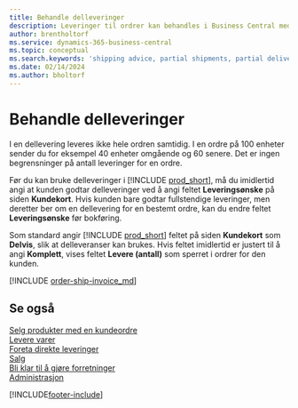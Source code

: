 ```yaml
---
title: Behandle delleveringer
description: Leveringer til ordrer kan behandles i Business Central med delleveringer ved hjelp av feltene Leveringsønske og Levere (antall).
author: brentholtorf
ms.service: dynamics-365-business-central
ms.topic: conceptual
ms.search.keywords: 'shipping advice, partial shipments, partial deliveries, trade, customer sales order'
ms.date: 02/14/2024
ms.author: bholtorf
---
```

# <a name="process-partial-shipments"></a>Behandle delleveringer

I en dellevering leveres ikke hele ordren samtidig. I en ordre på 100 enheter sender du for eksempel 40 enheter omgående og 60 senere. Det er ingen begrensninger på antall leveringer for en ordre.

Før du kan bruke delleveringer i [!INCLUDE [prod_short](includes/prod_short.md)], må du imidlertid angi at kunden godtar delleveringer ved å angi feltet **Leveringsønske** på siden **Kundekort**. Hvis kunden bare godtar fullstendige leveringer, men deretter ber om en dellevering for en bestemt ordre, kan du endre feltet **Leveringsønske** før bokføring.

Som standard angir [!INCLUDE [prod_short](includes/prod_short.md)] feltet på siden **Kundekort** som **Delvis**, slik at delleveranser kan brukes. Hvis feltet imidlertid er justert til å angi **Komplett**, vises feltet **Levere (antall)** som sperret i ordrer for den kunden.

[!INCLUDE [order-ship-invoice_md](includes/order-ship-invoice.md)]

## <a name="see-also"></a>Se også

[Selg produkter med en kundeordre](sales-how-sell-products.md)  
[Levere varer](warehouse-how-ship-items.md)  
[Foreta direkte leveringer](sales-how-drop-shipment.md)  
[Salg](sales-manage-sales.md)  
[Bli klar til å gjøre forretninger](ui-get-ready-business.md)  
[Administrasjon](admin-setup-and-administration.md)  

[!INCLUDE[footer-include](includes/footer-banner.md)]
